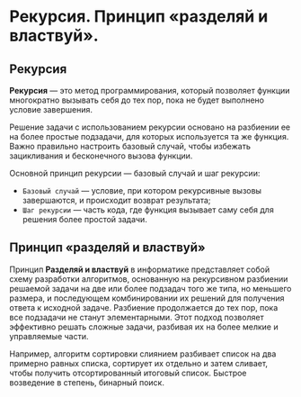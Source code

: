 # Рекурсия. Принцип «разделяй и властвуй».

## Рекурсия

**Рекурсия** — это метод программирования, который позволяет функции многократно вызывать себя до тех пор, пока не будет выполнено условие завершения.

Решение задачи с использованием рекурсии основано на разбиении ее на более простые подзадачи, для которых используется та же функция.  Важно правильно настроить базовый случай, чтобы избежать зацикливания и бесконечного вызова функции.

Основной принцип рекурсии — базовый случай и шаг рекурсии:
* `Базовый случай` — условие, при котором рекурсивные вызовы завершаются, и происходит возврат результата;
* `Шаг рекурсии` — часть кода, где функция вызывает саму себя для решения более простой задачи.

## Принцип «разделяй и властвуй»

Принцип **Разделяй и властвуй** в информатике представляет собой схему разработки алгоритмов, основанную на рекурсивном разбиении решаемой задачи на две или более подзадач того же типа, но меньшего размера, и последующем комбинировании их решений для получения ответа к исходной задаче. Разбиение продолжается до тех пор, пока все подзадачи не станут элементарными. Этот подход позволяет эффективно решать сложные задачи, разбивая их на более мелкие и управляемые части.

Например, алгоритм сортировки слиянием разбивает список на два примерно равных списка, сортирует их отдельно и затем сливает, чтобы получить отсортированный итоговый список. Быстрое возведение в степень, бинарный поиск.
